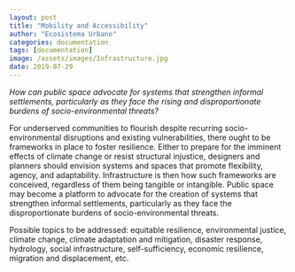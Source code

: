 ```yaml
---
layout: post
title: "Mobility and Accessibility"
author: "Ecosistema Urbano"
categories: documentation
tags: [documentation]
image: /assets/images/Infrastructure.jpg
date: 2019-07-29
---
```


_How can public space advocate for systems that strengthen informal settlements, particularly as they face the rising and disproportionate burdens of socio-environmental threats?_

For underserved communities to flourish despite recurring socio-environmental disruptions and existing vulnerabilities, there ought to be frameworks in place to foster resilience. Either to prepare for the imminent effects of climate change or resist structural injustice, designers and planners should envision systems and spaces that promote flexibility, agency, and adaptability. Infrastructure is then how such frameworks are conceived, regardless of them being tangible or intangible. Public space may become a platform to advocate for the creation of systems that strengthen informal settlements, particularly as they face the disproportionate burdens of socio-environmental threats. 

Possible topics to be addressed: equitable resilience, environmental justice, climate change, climate adaptation and mitigation, disaster response, hydrology, social infrastructure, self-sufficiency, economic resilience, migration and displacement, etc. 
